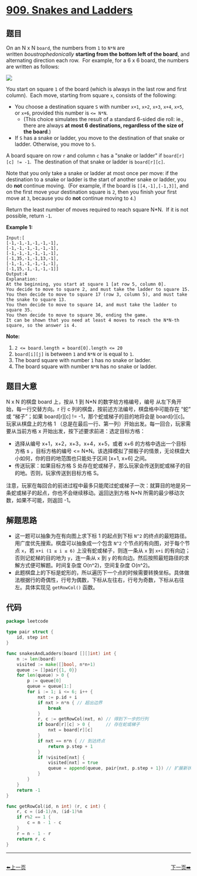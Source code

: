 # [909. Snakes and Ladders](https://leetcode.com/problems/snakes-and-ladders/)


## 题目

On an N x N `board`, the numbers from `1` to `N*N` are written *boustrophedonically* **starting from the bottom left of the board**, and alternating direction each row.  For example, for a 6 x 6 board, the numbers are written as follows:


![](https://assets.leetcode.com/uploads/2018/09/23/snakes.png)

You start on square `1` of the board (which is always in the last row and first column).  Each move, starting from square `x`, consists of the following:

- You choose a destination square `S` with number `x+1`, `x+2`, `x+3`, `x+4`, `x+5`, or `x+6`, provided this number is `<= N*N`.
    - (This choice simulates the result of a standard 6-sided die roll: ie., there are always **at most 6 destinations, regardless of the size of the board**.)
- If `S` has a snake or ladder, you move to the destination of that snake or ladder. Otherwise, you move to `S`.

A board square on row `r` and column `c` has a "snake or ladder" if `board[r][c] != -1`.  The destination of that snake or ladder is `board[r][c]`.

Note that you only take a snake or ladder at most once per move: if the destination to a snake or ladder is the start of another snake or ladder, you do **not** continue moving.  (For example, if the board is `[[4,-1],[-1,3]]`, and on the first move your destination square is `2`, then you finish your first move at `3`, because you do **not** continue moving to `4`.)

Return the least number of moves required to reach square N*N.  If it is not possible, return `-1`.

**Example 1:**

```
Input:[
[-1,-1,-1,-1,-1,-1],
[-1,-1,-1,-1,-1,-1],
[-1,-1,-1,-1,-1,-1],
[-1,35,-1,-1,13,-1],
[-1,-1,-1,-1,-1,-1],
[-1,15,-1,-1,-1,-1]]
Output:4
Explanation:
At the beginning, you start at square 1 [at row 5, column 0].
You decide to move to square 2, and must take the ladder to square 15.
You then decide to move to square 17 (row 3, column 5), and must take the snake to square 13.
You then decide to move to square 14, and must take the ladder to square 35.
You then decide to move to square 36, ending the game.
It can be shown that you need at least 4 moves to reach the N*N-th square, so the answer is 4.

```

**Note:**

1. `2 <= board.length = board[0].length <= 20`
2. `board[i][j]` is between `1` and `N*N` or is equal to `1`.
3. The board square with number `1` has no snake or ladder.
4. The board square with number `N*N` has no snake or ladder.

## 题目大意

N x N 的棋盘 board 上，按从 1 到 N*N 的数字给方格编号，编号 从左下角开始，每一行交替方向。r 行 c 列的棋盘，按前述方法编号，棋盘格中可能存在 “蛇” 或 “梯子”；如果 board[r][c] != -1，那个蛇或梯子的目的地将会是 board[r][c]。玩家从棋盘上的方格 1 （总是在最后一行、第一列）开始出发。每一回合，玩家需要从当前方格 x 开始出发，按下述要求前进：选定目标方格：

- 选择从编号 x+1，x+2，x+3，x+4，x+5，或者 x+6 的方格中选出一个目标方格 s ，目标方格的编号 <= N*N。该选择模拟了掷骰子的情景，无论棋盘大小如何，你的目的地范围也只能处于区间 [x+1, x+6] 之间。
- 传送玩家：如果目标方格 S 处存在蛇或梯子，那么玩家会传送到蛇或梯子的目的地。否则，玩家传送到目标方格 S。

注意，玩家在每回合的前进过程中最多只能爬过蛇或梯子一次：就算目的地是另一条蛇或梯子的起点，你也不会继续移动。返回达到方格 N*N 所需的最少移动次数，如果不可能，则返回 -1。

## 解题思路

- 这一题可以抽象为在有向图上求下标 1 的起点到下标 `N^2` 的终点的最短路径。用广度优先搜索。棋盘可以抽象成一个包含 `N^2` 个节点的有向图，对于每个节点 `x`，若 `x+i (1 ≤ i ≤ 6)` 上没有蛇或梯子，则连一条从 `x` 到 `x+i` 的有向边；否则记蛇梯的目的地为 `y`，连一条从 `x` 到 `y` 的有向边。然后按照最短路径的求解方式便可解题。时间复杂度 O(n^2)，空间复杂度 O(n^2)。
- 此题棋盘上的下标是蛇形的，所以遍历下一个点的时候需要转换坐标。具体做法根据行的奇偶性，行号为偶数，下标从左往右，行号为奇数，下标从右往左。具体实现见 `getRowCol()` 函数。

## 代码

```go
package leetcode

type pair struct {
	id, step int
}

func snakesAndLadders(board [][]int) int {
	n := len(board)
	visited := make([]bool, n*n+1)
	queue := []pair{{1, 0}}
	for len(queue) > 0 {
		p := queue[0]
		queue = queue[1:]
		for i := 1; i <= 6; i++ {
			nxt := p.id + i
			if nxt > n*n { // 超出边界
				break
			}
			r, c := getRowCol(nxt, n) // 得到下一步的行列
			if board[r][c] > 0 {      // 存在蛇或梯子
				nxt = board[r][c]
			}
			if nxt == n*n { // 到达终点
				return p.step + 1
			}
			if !visited[nxt] {
				visited[nxt] = true
				queue = append(queue, pair{nxt, p.step + 1}) // 扩展新状态
			}
		}
	}
	return -1
}

func getRowCol(id, n int) (r, c int) {
	r, c = (id-1)/n, (id-1)%n
	if r%2 == 1 {
		c = n - 1 - c
	}
	r = n - 1 - r
	return r, c
}
```


----------------------------------------------
<div style="display: flex;justify-content: space-between;align-items: center;">
<p><a href="https://books.halfrost.com/leetcode/ChapterFour/0900~0999/0907.Sum-of-Subarray-Minimums/">⬅️上一页</a></p>
<p><a href="https://books.halfrost.com/leetcode/ChapterFour/0900~0999/0910.Smallest-Range-II/">下一页➡️</a></p>
</div>
